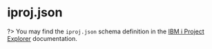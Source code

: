 # iproj.json

?> You may find the `iproj.json` schema definition in the [IBM i Project Explorer](https://ibm.github.io/vscode-ibmi-projectexplorer/#/pages/ibm-i-projects/iproj-json) documentation.